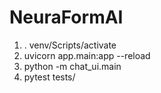 # NeuraFormAI

1. . venv/Scripts/activate
2. uvicorn app.main:app --reload
3. python -m chat_ui.main
4. pytest tests/
